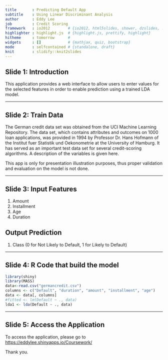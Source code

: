```yaml
---
title       : Predicting Default App 
subtitle    : Using Linear Discriminant Analysis
author      : Eddy Lee
job         : Credit Scoring
framework   : io2012        # {io2012, html5slides, shower, dzslides, ...}
highlighter : highlight.js  # {highlight.js, prettify, highlight}
hitheme     : tomorrow      # 
widgets     : []            # {mathjax, quiz, bootstrap}
mode        : selfcontained # {standalone, draft}
knit        : slidify::knit2slides
---
```


## Slide 1: Introduction

This application provides a web interface to allow users to enter values for the selected  features in order to enable prediction using a trained LDA model.

---
## Slide 2: Train Data

The German credit data set was obtained from the UCI Machine Learning Repository. The data set, which contains attributes and outcomes on 1000 loan applications, was provided in 1994 by Professor Dr. Hans Hofmann of the Institut fuer Statistik und Oekonometrie at the University of Hamburg. It has served as an important test data set for several credit-scoring algorithms. A description of the variables is given here.

This app is only for presentation illustration purposes, thus proper validation and evaluation on the model is not done. 

--- 
## Slide 3: Input Features

1. Amount 
2. Installment
3. Age
4. Duration

## Output Prediction

1. Class (0 for Not Likely to Default, 1 for Likely to Default)

---

## Slide 4: R Code that build the model


```r
library(shiny)
library(MASS)
data<-read.csv("germancredit.csv")
columns <- c("Default", "duration", "amount", "installment", "age")
data <- data[, columns]
#fitted <- lm(Default ~ ., data)
lda1 <- lda(Default ~ ., data)
```

---
## Slide 5: Access the Application

To access the application, please go to https://eddylee.shinyapps.io/Coursework/

Thank you.


